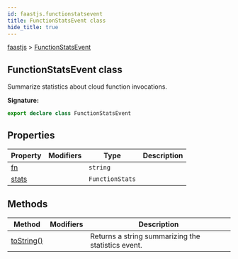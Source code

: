 ```yaml
---
id: faastjs.functionstatsevent
title: FunctionStatsEvent class
hide_title: true
---
```

[faastjs](./faastjs.md) &gt; [FunctionStatsEvent](./faastjs.functionstatsevent.md)

## FunctionStatsEvent class

Summarize statistics about cloud function invocations.

<b>Signature:</b>

```typescript
export declare class FunctionStatsEvent 
```

## Properties

|  Property | Modifiers | Type | Description |
|  --- | --- | --- | --- |
|  [fn](./faastjs.functionstatsevent.fn.md) |  | `string` |  |
|  [stats](./faastjs.functionstatsevent.stats.md) |  | `FunctionStats` |  |

## Methods

|  Method | Modifiers | Description |
|  --- | --- | --- |
|  [toString()](./faastjs.functionstatsevent.tostring.md) |  | Returns a string summarizing the statistics event. |
